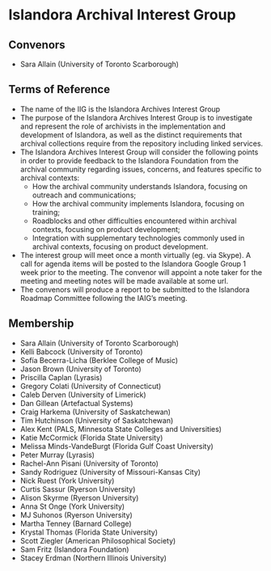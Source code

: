 # Islandora Archival Interest Group

## Convenors

* Sara Allain (University of Toronto Scarborough)

## Terms of Reference

* The name of the IIG is the Islandora Archives Interest Group
* The purpose of the Islandora Archives Interest Group is to investigate and represent the role of archivists in the implementation and development of Islandora, as well as the distinct requirements that archival collections require from the repository including linked services.
* The Islandora Archives Interest Group will consider the following points in order to provide feedback to the Islandora Foundation from the archival community regarding issues, concerns, and features specific to archival contexts:
  * How the archival community understands Islandora, focusing on outreach and communications;
  * How the archival community implements Islandora, focusing on training;
  * Roadblocks and other difficulties encountered within archival contexts, focusing on product development;
  * Integration with supplementary technologies commonly used in archival contexts, focusing on product development.
* The interest group will meet once a month virtually (eg. via Skype). A call for agenda items will be posted to the Islandora Google Group 1 week prior to the meeting. The convenor will appoint a note taker for the meeting and meeting notes will be made available at some url.
* The convenors will produce a report to be submitted to the Islandora Roadmap Committee following the IAIG’s meeting.

## Membership

* Sara Allain (University of Toronto Scarborough)
* Kelli Babcock (University of Toronto)
* Sofía Becerra-Licha (Berklee College of Music)
* Jason Brown (University of Toronto)
* Priscilla Caplan (Lyrasis)
* Gregory Colati (University of Connecticut)
* Caleb Derven (University of Limerick)
* Dan Gillean (Artefactual Systems)
* Craig Harkema (University of Saskatchewan)
* Tim Hutchinson (University of Saskatchewan)
* Alex Kent (PALS, Minnesota State Colleges and Universities)
* Katie McCormick (Florida State University)
* Melissa Minds-VandeBurgt (Florida Gulf Coast University)
* Peter Murray (Lyrasis)
* Rachel-Ann Pisani (University of Toronto)
* Sandy Rodriguez (University of Missouri-Kansas City)
* Nick Ruest (York University)
* Curtis Sassur (Ryerson University)
* Alison Skyrme (Ryerson University)
* Anna St Onge (York University)
* MJ Suhonos (Ryerson University)
* Martha Tenney (Barnard College)
* Krystal Thomas (Florida State University)
* Scott Ziegler (American Philosophical Society)
* Sam Fritz (Islandora Foundation)
* Stacey Erdman (Northern Illinois University)
